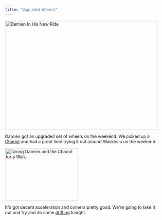 ```yaml
---
title: "Upgraded Wheels"
---
```

<p><a href="https://www.flickr.com/photos/lemon/873667089/" class="tt-flickr"><img src="https://farm2.static.flickr.com/1016/873667089_5e34b00eaa.jpg" alt="Damien In His New Ride" width="500" height="357" border="0" /></a></p>
<p>Damien got an upgraded set of wheels on the weekend.  We picked up a <a href="https://www.chariotcarriers.com/">Chariot</a> and had a great time trying it out around Waskesiu on the weekend.</p>
<p><a href="https://www.flickr.com/photos/lemon/874528922/" class="tt-flickr"><img src="https://farm2.static.flickr.com/1033/874528922_bcc222f3c4_m.jpg" alt="Taking Damien and the Chariot for a Walk" width="240" height="171" border="0" /></a></p>
<p>It's got decent acceleration and corners pretty good.  We're going to take it out and try and do some <a href="https://en.wikipedia.org/wiki/Drifting_%28motorsport%29">drifting</a> tonight.</p>
